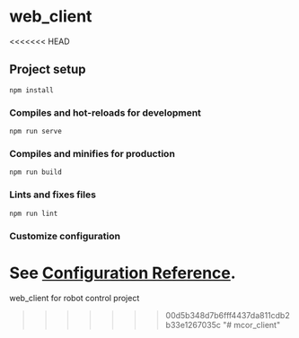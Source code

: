 # web_client
<<<<<<< HEAD

## Project setup
```
npm install
```

### Compiles and hot-reloads for development
```
npm run serve
```

### Compiles and minifies for production
```
npm run build
```

### Lints and fixes files
```
npm run lint
```

### Customize configuration
See [Configuration Reference](https://cli.vuejs.org/config/).
=======
web_client for robot control project
>>>>>>> 00d5b348d7b6fff4437da811cdb2b33e1267035c
"# mcor_client" 
